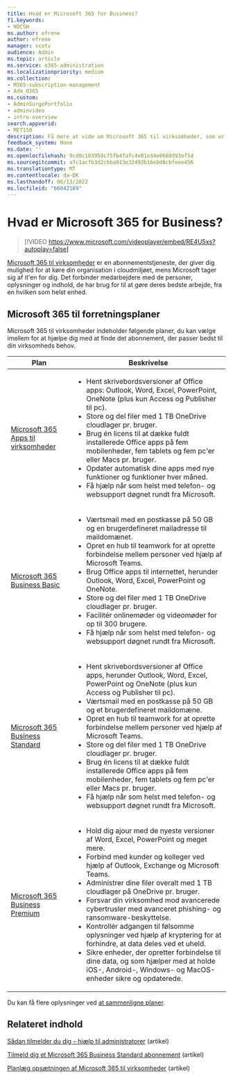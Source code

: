 ```yaml
---
title: Hvad er Microsoft 365 for Business?
f1.keywords:
- NOCSH
ms.author: efrene
author: efrene
manager: scotv
audience: Admin
ms.topic: article
ms.service: o365-administration
ms.localizationpriority: medium
ms.collection:
- M365-subscription-management
- Adm_O365
ms.custom:
- AdminSurgePortfolio
- adminvideo
- intro-overview
search.appverid:
- MET150
description: Få mere at vide om Microsoft 365 til virksomheder, som er en abonnementstjeneste, der tager sig af it-delen for dig.
feedback_system: None
ms.date: ''
ms.openlocfilehash: 9cd0c103950c75fb4fafc4e01e34e0688d93ef5d
ms.sourcegitcommit: a7c1acfb3d2cbba913e32493b16ebd8cbfeee456
ms.translationtype: MT
ms.contentlocale: da-DK
ms.lasthandoff: 06/13/2022
ms.locfileid: "66042169"
---
```

# <a name="what-is-microsoft-365-for-business"></a>Hvad er Microsoft 365 for Business?

> [!VIDEO https://www.microsoft.com/videoplayer/embed/RE4U5xs?autoplay=false]

[Microsoft 365 til virksomheder](https://www.microsoft.com/microsoft-365/business) er en abonnementstjeneste, der giver dig mulighed for at køre din organisation i cloudmiljøet, mens Microsoft tager sig af it'en for dig. Det forbinder medarbejdere med de personer, oplysninger og indhold, de har brug for til at gøre deres bedste arbejde, fra en hvilken som helst enhed.

## <a name="microsoft-365-for-business-plans"></a>Microsoft 365 til forretningsplaner

Microsoft 365 til virksomheder indeholder følgende planer, du kan vælge imellem for at hjælpe dig med at finde det abonnement, der passer bedst til din virksomheds behov.

|Plan|Beskrivelse|
|---|---|
|[Microsoft 365 Apps til virksomheder](https://www.microsoft.com/microsoft-365/business/microsoft-365-apps-for-business)|<ul><li>Hent skrivebordsversioner af Office apps: Outlook, Word, Excel, PowerPoint, OneNote (plus kun Access og Publisher til pc).</li><li>Store og del filer med 1 TB OneDrive cloudlager pr. bruger.</li><li>Brug én licens til at dække fuldt installerede Office apps på fem mobilenheder, fem tablets og fem pc'er eller Macs pr. bruger.</li><li>Opdater automatisk dine apps med nye funktioner og funktioner hver måned.</li><li>Få hjælp når som helst med telefon- og websupport døgnet rundt fra Microsoft.</li></ul>|
|[Microsoft 365 Business Basic](https://www.microsoft.com/microsoft-365/business/microsoft-365-business-basic)|<ul><li>Værtsmail med en postkasse på 50 GB og en brugerdefineret mailadresse til maildomænet.</li><li>Opret en hub til teamwork for at oprette forbindelse mellem personer ved hjælp af Microsoft Teams.</li><li>Brug Office apps til internettet, herunder Outlook, Word, Excel, PowerPoint og OneNote.</li><li>Store og del filer med 1 TB OneDrive cloudlager pr. bruger.</li><li>Facilitér onlinemøder og videomøder for op til 300 brugere.</li><li>Få hjælp når som helst med telefon- og websupport døgnet rundt fra Microsoft.</li></ul>|
|[Microsoft 365 Business Standard](https://www.microsoft.com/microsoft-365/business/microsoft-365-business-standard)|<ul><li>Hent skrivebordsversioner af Office apps, herunder Outlook, Word, Excel, PowerPoint og OneNote (plus kun Access og Publisher til pc).</li><li>Værtsmail med en postkasse på 50 GB og et brugerdefineret maildomæne.</li><li>Opret en hub til teamwork for at oprette forbindelse mellem personer ved hjælp af Microsoft Teams.</li><li>Store og del filer med 1 TB OneDrive cloudlager pr. bruger.</li><li>Brug én licens til at dække fuldt installerede Office apps på fem mobilenheder, fem tablets og fem pc'er eller Macs pr. bruger.</li><li>Få hjælp når som helst med telefon- og websupport døgnet rundt fra Microsoft.</li></ul>|
|[Microsoft 365 Business Premium](https://www.microsoft.com/microsoft-365/business/microsoft-365-business-premium)|<ul><li>Hold dig ajour med de nyeste versioner af Word, Excel, PowerPoint og meget mere.</li><li>Forbind med kunder og kolleger ved hjælp af Outlook, Exchange og Microsoft Teams.</li><li>Administrer dine filer overalt med 1 TB cloudlager på OneDrive pr. bruger.</li><li>Forsvar din virksomhed mod avancerede cybertrusler med avanceret phishing- og ransomware-beskyttelse.</li><li>Kontrollér adgangen til følsomme oplysninger ved hjælp af kryptering for at forhindre, at data deles ved et uheld.</li><li>Sikre enheder, der opretter forbindelse til dine data, og som hjælper med at holde iOS-, Android-, Windows- og MacOS-enheder sikre og opdaterede.</li></ul>|

Du kan få flere oplysninger ved [at sammenligne planer](https://www.microsoft.com/microsoft-365/business#coreui-heading-hiatrep).

## <a name="related-content"></a>Relateret indhold

[Sådan tilmelder du dig – hjælp til administratorer](../admin-overview/sign-up-for-office-365.md) (artikel)

[Tilmeld dig et Microsoft 365 Business Standard abonnement](../simplified-signup/signup-business-standard.md) (artikel)

[Planlæg opsætningen af Microsoft 365 til virksomheder](../setup/plan-your-setup.md) (artikel)
